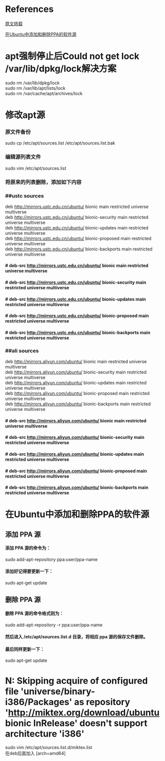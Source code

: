 # References
[原文转载](https://blog.csdn.net/u011596455/article/details/60322568)

[在Ubuntu中添加和删除PPA的软件源](https://blog.csdn.net/lu_embedded/article/details/55803500)

# apt强制停止后Could not get lock /var/lib/dpkg/lock解决方案
sudo rm /var/lib/dpkg/lock  
sudo rm /var/lib/apt/lists/lock  
sudo rm /var/cache/apt/archives/lock  

# 修改apt源
### 原文件备份
sudo cp /etc/apt/sources.list /etc/apt/sources.list.bak
### 编辑源列表文件
sudo vim /etc/apt/sources.list
### 将原来的列表删除，添加如下内容
### ##ustc sources
deb http://mirrors.ustc.edu.cn/ubuntu/ bionic main restricted universe multiverse  
deb http://mirrors.ustc.edu.cn/ubuntu/ bionic-security main restricted universe multiverse  
deb http://mirrors.ustc.edu.cn/ubuntu/ bionic-updates main restricted universe multiverse  
deb http://mirrors.ustc.edu.cn/ubuntu/ bionic-proposed main restricted universe multiverse  
deb http://mirrors.ustc.edu.cn/ubuntu/ bionic-backports main restricted universe multiverse  
#### # deb-src http://mirrors.ustc.edu.cn/ubuntu/ bionic main restricted universe multiverse  
#### # deb-src http://mirrors.ustc.edu.cn/ubuntu/ bionic-security main restricted universe multiverse  
#### # deb-src http://mirrors.ustc.edu.cn/ubuntu/ bionic-updates main restricted universe multiverse  
#### # deb-src http://mirrors.ustc.edu.cn/ubuntu/ bionic-proposed main restricted universe multiverse  
#### # deb-src http://mirrors.ustc.edu.cn/ubuntu/ bionic-backports main restricted universe multiverse  

### ##ali sources
deb http://mirrors.aliyun.com/ubuntu/ bionic main restricted universe multiverse  
deb http://mirrors.aliyun.com/ubuntu/ bionic-security main restricted universe multiverse  
deb http://mirrors.aliyun.com/ubuntu/ bionic-updates main restricted universe multiverse  
deb http://mirrors.aliyun.com/ubuntu/ bionic-proposed main restricted universe multiverse  
deb http://mirrors.aliyun.com/ubuntu/ bionic-backports main restricted universe multiverse  
#### # deb-src http://mirrors.aliyun.com/ubuntu/ bionic main restricted universe multiverse  
#### # deb-src http://mirrors.aliyun.com/ubuntu/ bionic-security main restricted universe multiverse  
#### # deb-src http://mirrors.aliyun.com/ubuntu/ bionic-updates main restricted universe multiverse  
#### # deb-src http://mirrors.aliyun.com/ubuntu/ bionic-proposed main restricted universe multiverse  
#### # deb-src http://mirrors.aliyun.com/ubuntu/ bionic-backports main restricted universe multiverse  

# 在Ubuntu中添加和删除PPA的软件源
## 添加 PPA 源
#### 添加 PPA 源的命令为：  
sudo add-apt-repository ppa:user/ppa-name  
#### 添加好记得要更新一下：  
sudo apt-get update
## 删除 PPA 源
#### 删除 PPA 源的命令格式则为：  
sudo add-apt-repository -r ppa:user/ppa-name  
#### 然后进入 /etc/apt/sources.list.d 目录，将相应 ppa 源的保存文件删除。
#### 最后同样更新一下：  
sudo apt-get update

# N: Skipping acquire of configured file 'universe/binary-i386/Packages' as repository 'http://miktex.org/download/ubuntu bionic InRelease' doesn't support architecture 'i386'
sudo vim /etc/apt/sources.list.d/miktex.list  
在deb后面加入 [arch=amd64]